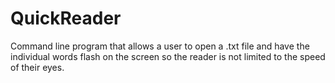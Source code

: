 # QuickReader
Command line program that allows a user to open a .txt file and have the individual words flash on the screen so the reader is not limited to the speed of their eyes.
